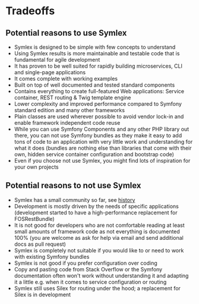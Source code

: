 # Tradeoffs

## Potential reasons to use Symlex

- Symlex is designed to be simple with few concepts to understand
- Using Symlex results is more maintainable and testable code that is fundamental for agile development
- It has proven to be well suited for rapidly building microservices, CLI and single-page applications
- It comes complete with working examples
- Built on top of well documented and tested standard components
- Contains everything to create full-featured Web applications: Service container, REST routing & Twig template engine
- Lower complexity and improved performance compared to Symfony standard edition and many other frameworks
- Plain classes are used wherever possible to avoid vendor lock-in and enable framework independent code reuse
- While you can use Symfony Components and any other PHP library out there, you can not use Symfony bundles as they 
make it easy to add tons of code to an application with very little work and understanding for what it does 
(bundles are nothing else than libraries that come with their own, hidden service container configuration and bootstrap code)
- Even if you choose not use Symlex, you might find lots of inspiration for your own projects

## Potential reasons to not use Symlex

- Symlex has a small community so far, see [history](../README.md)
- Development is mostly driven by the needs of specific applications (development started to have a high-performance 
replacement for FOSRestBundle)
- It is not good for developers who are not comfortable reading at least small amounts of framework code as not 
everything is documented 100% (you are welcome as ask for help via email and send additional docs as pull request)
- Symlex is completely not suitable if you would like to or need to work with existing Symfony bundles
- Symlex is not good if you prefer configuration over coding
- Copy and pasting code from Stack Overflow or the Symfony documentation often won't work without 
understanding it and adapting it a little e.g. when it comes to service configuration or routing
- Symlex still uses Silex for routing under the hood; a replacement for Silex is in development